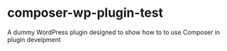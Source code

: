 composer-wp-plugin-test
=======================

A dummy WordPress plugin designed to show how to to use Composer in plugin develpment